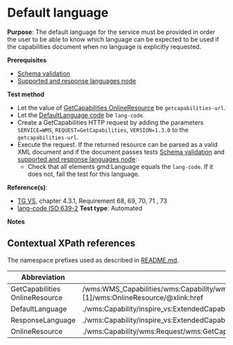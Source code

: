 # Default language

**Purpose**: The default language for the service must be provided in order the user to be able to know which
language can be expected to be used if the capabilities document when no language is explicitly requested.

**Prerequisites**

* [Schema validation](http://inspire.ec.europa.eu/id/ats/view-service/3.11/iso-19128/schema-validation)
* [Supported and response languages node](http://inspire.ec.europa.eu/id/ats/view-service/3.11/iso-19128/supported-and-response-languages-node)

**Test method**

* Let the value of [GetCapabilities OnlineResource](#getcap-href) be ```getcapabilities-url```.
* Let the [DefaultLanguage code](#default-language) be ```lang-code```.
* Create a GetCapabilities HTTP request by adding the parameters ```SERVICE=WMS```, ```REQUEST=GetCapabilities```, ```VERSION=1.3.0``` to the ```getcapabilities-url```.
* Execute the request. If the returned resource can be parsed as a valid XML document and if the document passes tests [Schema validation](http://inspire.ec.europa.eu/id/ats/view-service/3.11/iso-19128/schema-validation) and [supported and response languages node](http://inspire.ec.europa.eu/id/ats/view-service/3.11/iso-19128/supported-and-response-languages-node):
  * Check that all elements gmd:Language equals the ```lang-code```. If it does not, fail the test for this language.

**Reference(s)**:

* [TG VS](http://inspire.ec.europa.eu/id/ats/view-service/3.11/iso-19128/README#ref_TG_VS), chapter 4.3.1, Requirement 68, 69, 70, 71 , 73
* [lang-code ISO 639-2](https://www.loc.gov/standards/iso639-2/php/code_list.php)
**Test type**: Automated

**Notes**

## Contextual XPath references

The namespace prefixes used as described in [README.md](http://inspire.ec.europa.eu/id/ats/view-service/3.11/iso-19128/README#namespaces).

Abbreviation                                               |  XPath expression (relative to wms:WMS_Capabilities)
---------------------------------------------------------- | -------------------------------------------------------------------------
GetCapabilities OnlineResource <a name="getcap-href"></a> | /wms:WMS_Capabilities/wms:Capability/wms:Request/wms:GetCapabilities/wms:DCPType/wms:HTTP/(wms:Get&#124;wms:Post)[1]/wms:OnlineResource/@xlink:href
DefaultLanguage <a name="default-language"></a>   | ./wms:Capability/inspire_vs:ExtendedCapabilities[1]/inspire_common:SupportedLanguages/inspire_common:DefaultLanguage/inspire_common:Language
ResponseLanguage <a name="response-language"></a>   | ./wms:Capability/inspire_vs:ExtendedCapabilities[1]/inspire_common:ResponseLanguage/inspire_common:Language
OnlineResource <a name="getcap-href"></a> | ./wms:Capability/wms:Request/wms:GetCapabilities/wms:DCPType/wms:HTTP/(wms:Get&#124;wms:Post)[1]/wms:OnlineResource/@xlink:href
